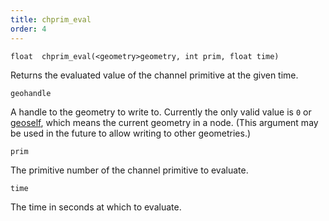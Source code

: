 ```yaml
---
title: chprim_eval
order: 4
---
```

`float  chprim_eval(<geometry>geometry, int prim, float time)`

Returns the evaluated value of the channel primitive at the given time.

`geohandle`

A handle to the geometry to write to. Currently the only valid value is `0` or [geoself](/en/houdini-vex/geometry/geoself "Returns a handle to the current geometry."), which means the current geometry in a node. (This argument may be used in the future to allow writing to other geometries.)

`prim`

The primitive number of the channel primitive to evaluate.

`time`

The time in seconds at which to evaluate.
